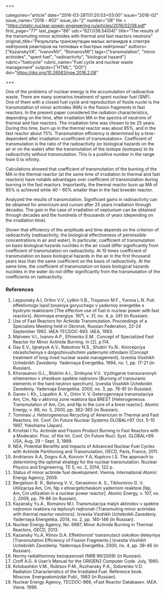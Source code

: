 +++

categories="article"
date="2016-03-28T01:20:53+03:00"
issue="2016-02"
issue_name="2016 - #02"
issue_id="2"
number="08"
file = "https://static.nuclear-power-engineering.ru/articles/2016/02/08.pdf"
first_page="77"
last_page="86"
udc="621.039.54(04)"
title="The results of the transmuting minor actinides with thermal and fast reactors neutrons"
original_title="Результаты трансмутации малых актинидов в спектре нейтронов реакторов на тепловых и быстрых нейтронах"
authors=["KazanskyYA", "IvanovNV", "RomanovMI"]
tags=["transmutation", "minor actinides", "spent fuel", "radioactivity", "biological hazard"]
rubric="fuelcycle"
rubric_name="Fuel cycle and nuclear waste management"
outputs=["HTML", "DOI"]
doi="https://doi.org/10.26583/npe.2016.2.08"

+++

One of the problems of nuclear energy is the accumulation of radioactive waste. There are many scenarios treatment of spent nuclear fuel (SNF).  One of them with a closed fuel cycle and reproduction of fissile nuclei is the transmutation of minor actinides (MA) in the fission fragments in fast reactors.  In the present paper considered the radiation characteristics, depending on the time, after irradiation MA in the spectra of neutrons of thermal and fast reactors.  The irradiation time was chosen to be 25 years. During this time, burn up in the thermal reactor was about 95%, and in the fast reactor about 75%.  Transmutation efficiency is determined by a time-dependent after irradiation «coefficient of transmutation».  Coefficient of transmutation is the ratio of the radioactivity (or biological hazards on the air or on the water) after the transmutation of the isotope (isotopes) to its radioactivity without transmutation.  This is a positive number in the range from 0 to infinity.

Calculations showed that coefficient of transmutation of the burning of the MA in the thermal reactor (at the same time of irradiation to thermal and fast reactors) have notable advantages over coefficient of transmutation during burning in the fast reactors. Importantly, the thermal reactor burn up MA of 95% is achieved while 40 – 60% smaller than in the fast breeder reactor.

Analyzed the results of transmutation. Significant gains in radioactivity can be obtained for americium and curium after 25 years irradiation through decades.  The gain in the case of irradiation of neptunium can be obtained through decades and the hundreds of thousands of years (depending on the irradiation time).

Shown that efficiency of the amplitude and time depends on the criterion of radioactivity (radioactivity, the biological effectiveness of permissible concentrations in air and water). In particular, coefficient of transmutation on basis biological hazards nuclides in the air could differ significantly from coefficient of transmutation on radioactivity. At 10 times coefficient of transmutation on basis biological hazards in the air in the first thousand years less than the same coefficient on the basis of radioactivity.  At the same time, the coefficient of transmutation on basis biological hazards nuclides in the water do not differ significantly from the transmutation of the coefficients on radioactivity.

### References

1. Leypunsky A.I, Orllov V.V., Lytkin V.B., Troyanov M.F., Yurova L.N. Puti effektivnogo ispol’zovaniya goryuchego v yadernoy energetike s bystrymi reaktorami [The effective use of fuel in nuclear power with fast reactors]. Atomnaya energiya. 1971, v. 31, no. 4, p. 241 (in Russian).
2. Use of Fast Reactors for Actinide Transmutation. Proceedings of a Specialists Meeting held in Obninsk, Russian Federation, 22-24 September 1992. IAEA-TECDOC-693. IAEA, 1993.
3. Matveev V.I., Ivanov A.P., Efimenko E.M.. Concept of Specialized Fast Reactor for Minor Actinide Burning. In [2], p.114.
4. Gay E.V., Ignatyuk A.V., Rabotnov N.S., Shubin Yu.N.. Koncepciya obrashcheniya s dolgozhivushchimi yadernymi othodami [Concept treatment of long-lived nuclear waste management]. Izvestia Visshikh Uchebnikh Zavedeniy. Yadernaya Energetika. 1994, no. 1, pp. 17-21 (in Russian).
5. Khorasanov G.L., Blokhin A.I., Sinitsyna V.V.. Vyzhiganie transuranovyh ehlementov v zhestkom spektre nejtronov [Burning of transuranic elements in the hard neutron spectrum]. Izvestia Visshikh Uchebnikh Zavedeniy. Yadernaja Energetika. 2000, no. 3, pp. 76-81 (in Russian).
6. Ganev I. Kh., Lopatkin A. V., Orlov V. V. Geterogennaya transmutaciya Am, Cm, Np v aktivnoj zone reaktora tipa BREST [Heterogeneous Transmutation of Am, Cm, and Np in the core of a brest reactor]. Atomic Energy, v. 89, no. 5, 2000, pp. 362-365 (in Russian).
7. Tommasi J. Heterogeneous Recycling of Americium in Thermal and Fast Reactors. Int. Conf. On Future Nuclear Systems GLOBAL*97. Oct. 5-10 1997, Yokohama (Japan).
8. Krivitski I.Yu. Actinide and Fission Product Burning in Fast Reactors with a Moderator. Proc. of the Int. Conf. On Future Nucl. Syst. GLOBAL*99. USA, Aug. 29 – Sept. 3, 1999.
9. NEA, Potential Benefits and Impacts of Advanced Nuclear Fuel Cycles with Actinide Partitioning and Transmutation, OECD, Paris, France, 2011.
10. Andrianov A.A, Dogov A.A, Korovin Y.A, Kuptcov I.S. The approach to determining the optimal strategy for the nuclear transmutation. Nuclear Physics and Engineering, TE 5, no. 2, 2014, 122 p.
11. Status of minor actinide fuel development. Vienna. International Atomic Energy Agency, 2009.
12. Bergelson B. R., Belonog V. V., Gerasimov A. S., Tikhomirov G. V.. Utilizaciya Am, Cm, Np v ehnergeticheskom yadernom reaktore [Np, Am, Cm utilization in a nuclear power reactor]. Atomic Energy, v. 107, no. 2, 2009, pp. 79-86 (in Russian).
13. Kazansky Yu.A., Romanov M.I. Transmutaciya malyh aktinidov v spektre nejtronov reaktora na teplovyh nejtronah [Transmuting minor actinides with thermal reactor neutrons]. Izvestia Visshikh Uchebnikh Zavedeniy. Yadernaya Energetika. 2014, no. 2, pp. 140-146 (in Russian).
14. Nuclear Energy Agency, No. 6997, Minor Actinide Burning in Thermal Reactors, OECD, 2013.
15. Kazansky Yu.A, Klinov D.A. Effektivnost’ transmutacii oskolkov deleyniya [Transmutation Efficiency of Fission Fragments.] Izvestia Visshikh Uchebnikh Zavedeniy. Yadernaya Energetika. 2000, no. 4, pp. 38-46 (in Russian).
16. Normy radiathionnoy bezopasnosti (NRB 99/2009) (in Russian).
17. Croff A.G. A User’s Manual for the ORIGEN2 Computer Code. July, 1980.
18. Kolobashkin V.M., Rubtsov P.M., Ruzhansky P.A., Sidorenko V.D. Radiation Characteristics of the Irradiated Fuel. Reference book. Moscow. Energoatomizdat Publ., 1983 (in Russian).
19. Nuclear Energy Agency, TECDOC-866, «Fast Reactor Database». IAEA. Viena. 1996.